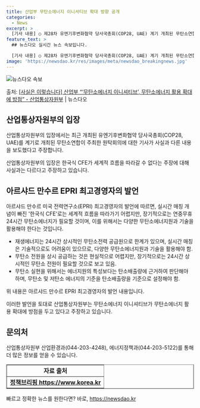 ```yaml
---
title: 산업부 무탄소에너지 이니셔티브 확대 방향 공개
categories:
  - News
excerpt: >
  [기사 내용] ○ 제28차 유엔기후변화협약 당사국총회(COP28, UAE) 계기 개최된 무탄소연합이 개최한 …
feature_text: >
  ## 뉴스다오 실시간 뉴스 속보입니다.

  [기사 내용] ○ 제28차 유엔기후변화협약 당사국총회(COP28, UAE) 계기 개최된 무탄소연합이 개최한 …
image: 'https://newsdao.kr/res/images/meta/newsdao_breakingnews.jpg'
---
```


![뉴스다오 속보](https://newsdao.kr/res/images/meta/newsdao_breakingnews.jpg)

<p>출처: <a href="https://newsdao.kr/2773" rel="dofollow">[사실은 이렇습니다] 산업부 “‘무탄소에너지 이니셔티브’, 무탄소에너지 활용 확대에 방점” - 산업통상자원부</a> | 뉴스다오</p>

<h2 data-ke-size="size26">산업통상자원부의 입장</h2>
산업통상자원부의 입장에서는 최근 개최된 유엔기후변화협약 당사국총회(COP28, UAE)를 계기로 개최된 무탄소연합이 주최한 원탁회의에 대한 기사가 사실과 다른 내용을 보도했다고 주장합니다.

<p data-ke-size="size16">산업통상자원부의 입장은 한국식 CFE가 세계적 흐름을 따라갈 수 없다는 주장에 대해 사실과는 다르다고 주장하고 있습니다.</p>

<h2 data-ke-size="size26">아르샤드 만수르 EPRI 최고경영자의 발언</h2>
아르샤드 만수르 미국 전력연구소(EPRI) 최고경영자의 발언에 따르면, 실시간 매칭 개념이 빠진 '한국식 CFE'로는 세계적 흐름을 따라가기 어렵지만, 장기적으로는 연중무휴 24시간 무탄소에너지가 필요할 것이며, 이를 위해서는 다양한 무탄소에너지원과 기술을 활용해야 한다는 것입니다.

<ul>
  <li>재생에너지는 24시간 상시적인 무탄소전력 공급원으로 한계가 있으며, 실시간 매칭은 기술적으로도 어려움이 있으므로, 다양한 무탄소에너지원과 기술을 활용해야 함.</li>
  <li>무탄소 전원을 상시 공급하는 것은 현실적으로 어렵지만, 장기적으로는 24시간 상시적인 무탄소 전원이 필요할 것으로 보고 있음.</li>
  <li>무탄소 실현을 위해서는 에너지원의 특성보다는 탄소배출량에 근거하여 판단해야 하며, 무탄소 및 저탄소 에너지의 기준을 탄소배출량을 기준으로 설정해야 함.</li>
</ul>

위 내용은 아르샤드 만수르 EPRI 최고경영자의 발언 내용입니다.

<p data-ke-size="size16">이러한 발언을 토대로 산업통상자원부는 무탄소에너지 이니셔티브가 무탄소에너지 활용 확대에 방점을 두고 있다고 주장하고 있습니다.</p>

<h2 data-ke-size="size26">문의처</h2>
산업통상자원부 산업환경과(044-203-4248), 에너지정책과(044-203-5122)를 통해 더 많은 정보를 얻을 수 있습니다.

<p data-ke-size="size16"></p>

<table style="width: 100%;" border="1">
<tbody>
<tr>
<td style="text-align: center; height: 17px;"><b>자료 출처</b></td>
</tr>
<tr>
<td style="text-align: center; height: 17px;"><b><a href="https://newsdao.kr/2773">정책브리핑 https://www.korea.kr</a></b></td>
</tr>
</tbody>
</table>

<p data-ke-size="size16"></p> 

빠르고 정확한 뉴스를 원한다면? 바로, <a href="https://newsdao.kr" rel="dofollow">https://newsdao.kr</a>


    
